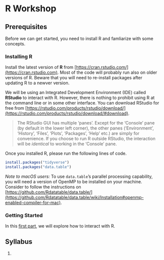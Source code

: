 # R Workshop


## Prerequisites

Before we can get started, you need to install R and famliarize with some concepts.

### Installing R 

Install the latest version of **R** from [https://cran.rstudio.com/](https://cran.rstudio.com). Most of the code will probably run also on older versions of R. Beware that you will need to re-install packages after updating R to a newver version.

We will be using an Integrated Development Environment (IDE) called **RStudio** to interact with R. However, there is nothing to prohibit using R at the command line or in some other interface. You can download RStudio for free from [https://rstudio.com/products/rstudio/download/](https://rstudio.com/products/rstudio/download/#download).

> The RStudio GUI has multiple ‘panes’. Except for the ‘Console’ pane (by default in the lower left corner), the other panes (‘Environment’, ‘History’, ‘Files’, ‘Plots’, ‘Packages’, ‘Help’ etc.) are simply for convenience. If you choose to run R outside RStudio, the interaction will be _identical_ to working in the ‘Console’ pane.

Once you installed R, please run the following lines of code.

``` r
install.packages("tidyverse")
install.packages("data.table")
```

_Note to macOS users:_ To use `data.table`’s parallel processing capability, you will need a version of OpenMP to be installed on your machine. Consider to follow the instructions on [https://github.com/Rdatatable/data.table/](https://github.com/Rdatatable/data.table/wiki/Installation#openmp-enabled-compiler-for-mac).

### Getting Started

In this [first part](part_01-basic_interactions.md), we will explore how to interact with R.




## Syllabus

1. 